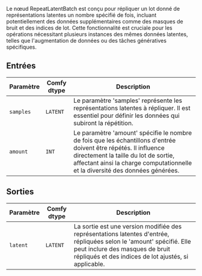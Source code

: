 
Le nœud RepeatLatentBatch est conçu pour répliquer un lot donné de représentations latentes un nombre spécifié de fois, incluant potentiellement des données supplémentaires comme des masques de bruit et des indices de lot. Cette fonctionnalité est cruciale pour les opérations nécessitant plusieurs instances des mêmes données latentes, telles que l'augmentation de données ou des tâches génératives spécifiques.

## Entrées

| Paramètre | Comfy dtype | Description |
|-----------|-------------|-------------|
| `samples` | `LATENT`    | Le paramètre 'samples' représente les représentations latentes à répliquer. Il est essentiel pour définir les données qui subiront la répétition. |
| `amount`  | `INT`       | Le paramètre 'amount' spécifie le nombre de fois que les échantillons d'entrée doivent être répétés. Il influence directement la taille du lot de sortie, affectant ainsi la charge computationnelle et la diversité des données générées. |

## Sorties

| Paramètre | Comfy dtype | Description |
|-----------|-------------|-------------|
| `latent`  | `LATENT`    | La sortie est une version modifiée des représentations latentes d'entrée, répliquées selon le 'amount' spécifié. Elle peut inclure des masques de bruit répliqués et des indices de lot ajustés, si applicable. |
